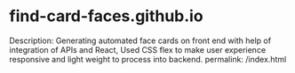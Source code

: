 # find-card-faces.github.io
Description: Generating automated face cards on front end with help of integration of APIs and React, Used CSS flex to make user experience responsive and light weight to process into backend.
permalink: /index.html
